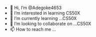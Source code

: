 - 👋 Hi, I’m @Adegoke4653
- 👀 I’m interested in learning CS50X
- 🌱 I’m currently learning ...CS50X
- 💞️ I’m looking to collaborate on ...CS50X
- 📫 How to reach me ...

<!---
Adegoke4653/Adegoke4653 is a ✨ special ✨ repository because its `README.md` (this file) appears on your GitHub profile.
You can click the Preview link to take a look at your changes.
--->
